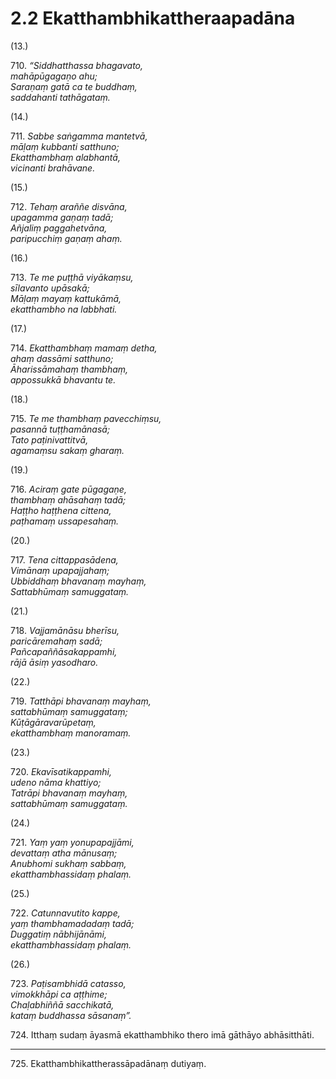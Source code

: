# 2.2 Ekatthambhikattheraapadāna

(13.)

710\. _“Siddhatthassa bhagavato,_  
_mahāpūgagaṇo ahu;_  
_Saraṇaṃ gatā ca te buddhaṃ,_  
_saddahanti tathāgataṃ._  

(14.)

711\. _Sabbe saṅgamma mantetvā,_  
_māḷaṃ kubbanti satthuno;_  
_Ekatthambhaṃ alabhantā,_  
_vicinanti brahāvane._  

(15.)

712\. _Tehaṃ araññe disvāna,_  
_upagamma gaṇaṃ tadā;_  
_Añjaliṃ paggahetvāna,_  
_paripucchiṃ gaṇaṃ ahaṃ._  

(16.)

713\. _Te me puṭṭhā viyākaṃsu,_  
_sīlavanto upāsakā;_  
_Māḷaṃ mayaṃ kattukāmā,_  
_ekatthambho na labbhati._  

(17.)

714\. _Ekatthambhaṃ mamaṃ detha,_  
_ahaṃ dassāmi satthuno;_  
_Āharissāmahaṃ thambhaṃ,_  
_appossukkā bhavantu te._  

(18.)

715\. _Te me thambhaṃ pavecchiṃsu,_  
_pasannā tuṭṭhamānasā;_  
_Tato paṭinivattitvā,_  
_agamaṃsu sakaṃ gharaṃ._  

(19.)

716\. _Aciraṃ gate pūgagaṇe,_  
_thambhaṃ ahāsahaṃ tadā;_  
_Haṭṭho haṭṭhena cittena,_  
_paṭhamaṃ ussapesahaṃ._  

(20.)

717\. _Tena cittappasādena,_  
_Vimānaṃ upapajjahaṃ;_  
_Ubbiddhaṃ bhavanaṃ mayhaṃ,_  
_Sattabhūmaṃ samuggataṃ._  

(21.)

718\. _Vajjamānāsu bherīsu,_  
_paricāremahaṃ sadā;_  
_Pañcapaññāsakappamhi,_  
_rājā āsiṃ yasodharo._  

(22.)

719\. _Tatthāpi bhavanaṃ mayhaṃ,_  
_sattabhūmaṃ samuggataṃ;_  
_Kūṭāgāravarūpetaṃ,_  
_ekatthambhaṃ manoramaṃ._  

(23.)

720\. _Ekavīsatikappamhi,_  
_udeno nāma khattiyo;_  
_Tatrāpi bhavanaṃ mayhaṃ,_  
_sattabhūmaṃ samuggataṃ._  

(24.)

721\. _Yaṃ yaṃ yonupapajjāmi,_  
_devattaṃ atha mānusaṃ;_  
_Anubhomi sukhaṃ sabbaṃ,_  
_ekatthambhassidaṃ phalaṃ._  

(25.)

722\. _Catunnavutito kappe,_  
_yaṃ thambhamadadaṃ tadā;_  
_Duggatiṃ nābhijānāmi,_  
_ekatthambhassidaṃ phalaṃ._  

(26.)

723\. _Paṭisambhidā catasso,_  
_vimokkhāpi ca aṭṭhime;_  
_Chaḷabhiññā sacchikatā,_  
_kataṃ buddhassa sāsanaṃ”._  

724\. Itthaṃ sudaṃ āyasmā ekatthambhiko thero imā gāthāyo abhāsitthāti.

---

725\. Ekatthambhikattherassāpadānaṃ dutiyaṃ.

